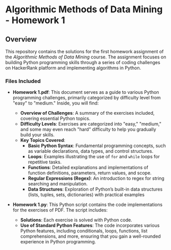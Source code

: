# Algorithmic Methods of Data Mining - Homework 1

## Overview

This repository contains the solutions for the first homework assignment of the *Algorithmic Methods of Data Mining* course. The assignment focuses on building Python programming skills through a series of coding challenges on HackerRank platform and implementing algorithms in Python.

### Files Included

- **Homework 1.pdf**: This document serves as a guide to various Python programming challenges, primarily categorized by difficulty level from "easy" to "medium." Inside, you will find:
  
  - **Overview of Challenges**: A summary of the exercises included, covering essential Python topics.
  - **Difficulty Levels**: Exercises are categorized into "easy," "medium," and some may even reach "hard" difficulty to help you gradually build your skills.
  - **Key Topics Covered**:
    - **Basic Python Syntax**: Fundamental programming concepts, such as variable declarations, data types, and control structures.
    - **Loops**: Examples illustrating the use of `for` and `while` loops for repetitive tasks.
    - **Functions**: Detailed explanations and implementations of function definitions, parameters, return values, and scope.
    - **Regular Expressions (Regex)**: An introduction to regex for string searching and manipulation.
    - **Data Structures**: Exploration of Python’s built-in data structures (lists, tuples, sets, dictionaries) with practical examples

- **Homework 1.py**: This Python script contains the code implementations for the exercises of PDF. The script includes:
  
  - **Solutions**: Each exercise is solved with Python code. 
  - **Use of Standard Python Features**: The code incorporates various Python features, including conditionals, loops, functions, list comprehensions, and more, ensuring that you gain a well-rounded experience in Python programming.
